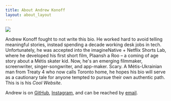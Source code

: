 ```yaml
---
title: About Andrew Konoff
layout: about_layout
---
```

<img class="author" src="{{ '/assets/images/the_author.jpeg' | relative_url }}">

Andrew Konoff fought to not write this bio. He worked hard to avoid telling meaningful stories, instead spending a decade working desk jobs in tech. Unfortunately, he was accepted into the imagineNative + Netflix Shorts Lab, where he developed his first short film, Plaansh a Roo – a coming of age story about a Métis skater kid. Now, he's an emerging filmmaker, screenwriter, singer-songwriter, and app-maker. Scary. A Métis-Ukrainian man from Treaty 4 who now calls Toronto home, he hopes his bio will serve as a cautionary tale for anyone tempted to pursue their own authentic path. This is is his _Cool Website_.

Andrew is on [GitHub](https://github.com/andkon), [Instagram](https://instagram.com/konoff), and can be reached by [email](mailto:konoff@hey.com).
